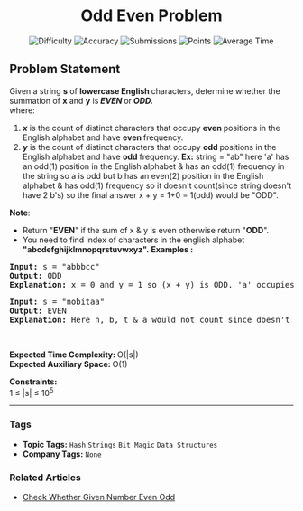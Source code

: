 <h1 align="center">Odd Even Problem</h1>

<p align="center">
  <img alt="Difficulty" title="Difficulty" src="https://custom-icon-badges.demolab.com/badge/Difficulty: Easy-1F222E?style=for-the-badge&logoColor=white&logo=fire"/>
  <img alt="Accuracy" title="Accuracy" src="https://custom-icon-badges.demolab.com/badge/Accuracy: 50.0%25-1F222E?style=for-the-badge&logoColor=white&logo=target"/>
  <img alt="Submissions" title="Submissions" src="https://custom-icon-badges.demolab.com/badge/Submissions: 43K+-1F222E?style=for-the-badge&logoColor=white&logo=repo"/>
  <img alt="Points" title="Points" src="https://custom-icon-badges.demolab.com/badge/Points: 2-1F222E?style=for-the-badge&logoColor=white&logo=award"/>
  <img alt="Average Time" title="Average Time" src="https://custom-icon-badges.demolab.com/badge/Average%20Time: 15m-1F222E?style=for-the-badge&logoColor=white&logo=clock"/>
</p>

## Problem Statement

Given a string <b>s</b> of <b>lowercase English </b>characters, determine whether the summation of <b>x</b> and <b>y</b> is<b> <i>EVEN</i> </b>or<b> <i>ODD.</i></b><br>where:

1. <b><i>x</i></b> is the count of distinct characters that occupy <b>even </b>positions in the English alphabet and have <b>even </b>frequency. 
1.  <b><i>y</i></b> is the count of distinct characters that occupy <b>odd </b>positions in the English alphabet and have <b>odd </b>frequency.
<b>Ex:</b> string = "ab" here 'a' has an odd(1) position in the English alphabet & has an odd(1) frequency in the string so a is odd but b has an even(2) position in the English alphabet & has odd(1) frequency so it doesn't count(since string doesn't have 2 b's) so the final answer x + y = 1+0 = 1(odd) would be "ODD".

<b>Note</b>: 

- Return "<b>EVEN</b>" if the sum of x & y is even otherwise return "<b>ODD</b>".
- You need to find index of characters in the english alphabet <b>"abcdefghijklmnopqrstuvwxyz".</b>
<b>Examples :</b>

<pre><b>Input: </b>s = "abbbcc"
<b>Output:</b> ODD
<b>Explanation: </b>x = 0 and y = 1 so (x + y) is ODD. 'a' occupies 1st place(odd) in english alphabets and its frequency is odd(1), 'b' occupies 2nd place(even) but its frequency is odd(3) so it doesn't get counted and 'c' occupies 3rd place(odd) but its frequency is even(2) so it also doesn't get counted.
</pre>

<pre><b>Input: </b>s = "nobitaa"
<b>Output:</b> EVEN
<b>Explanation:</b> Here n, b, t & a would not count since doesn't match with the <b>even</b> condition but o & i will be counted as it satisfies the <b>odd</b> conditions so x = 0 and y = 2 so (x + y) is EVEN.
</pre>

 

<b>Expected Time Complexity: </b>O(|s|)<br><b>Expected Auxiliary Space: </b>O(1) 

<b>Constraints:</b><br>1 ≤ |s| ≤ 10<sup>5</sup>


<hr>

### Tags
- **Topic Tags:** `Hash` `Strings` `Bit Magic` `Data Structures`
- **Company Tags:** `None`

### Related Articles
- [Check Whether Given Number Even Odd](https://www.geeksforgeeks.org/check-whether-given-number-even-odd/)
